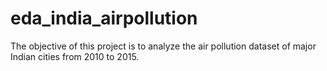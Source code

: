 # eda_india_airpollution
The objective of this project is to analyze the air pollution dataset of major Indian cities from 2010 to 2015.
